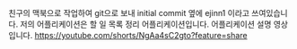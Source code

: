 친구의 맥북으로 작업하여 git으로 보내 initial commit 옆에 ejinn1 이라고 쓰여있습니다.
저의 어플리케이션은 할 일 목록 정리 어플리케이션입니다.
어플리케이션 설명 영상입니다.
https://youtube.com/shorts/NgAa4sC2gto?feature=share
